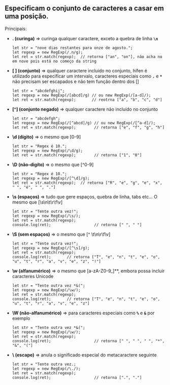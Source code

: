 ## Especificam o conjunto de caracteres a casar em uma posição.

Principais:

- **. (curinga)** =>	curinga	qualquer caractere, exceto a quebra de linha **`\n`**

      let str = "nove dias restantes para onze de agosto.";
      let regexp = new RegExp(/.n/g);
      let ret = str.match(regexp);  // retorna ["an", "on"], não acha no em nove pois está no começo da string

- **[ ] (conjunto)** => qualquer caractere incluido no conjunto, hífen é utilizado para especificar um intervalo, caracteres especiais como **`.`** e **`*`** não precisam ser escapados e não tem função dentro dos []

      let str = "abcdefghij";
      let regexp = new RegExp(/[abcd]/g) // ou new RegExp(/[a-d]/);
      let ret = str.match(regexp);       // reotrna ["a", "b", "c", "d"]

- **[^]	(conjunto negado)** =>	qualquer caractere não incluído no conjunto

      let str = "abcdefgh";
      let regexp = new RegExp(/[^abcd]/g) // ou new RegExp(/[^a-d]/);
      let ret = str.match(regexp);        // retorna ["e", "f", "g", "h"]

- **\d	(dígito)** =>	o mesmo que [0-9]

      let str = "Regex é 10.";
      let regexp = new RegExp(/\d/g);
      let ret = str.match(regexp);        // retorna ["1", "0"]

- **\D	(não-digíto)** =>	o mesmo que [^0-9]

      let str = "Regex é 10.";
      let regexp = new RegExp(/[^\d]/g);
      let ret = str.match(regexp);  // retorna ["R", "e", "g", "e", "x", " ", "é", " ", "."]

- **\s	(espaços)** => tudo que gere espaços, quebra de linha, tabs etc... O mesmo que [\s\n\t\r\f\v]

      let str = "Tente outra vez!";
      let regexp = new RegExp(/\s/);
      let ret = str.match(regexp);
      console.log(ret);                   // retorna [" ", " "]

- **\S	(sem espaços)** =>	o mesmo que [^ \t\n\r\f\v]
      
      let str = "Tente outra vez!";
      let regexp = new RegExp(/[^\s]/g);
      let ret = str.match(regexp);
      console.log(ret);       // retorna ["T", "e", "n", "t", "e", "o", "u", "t", "r", "a", "v", "e", "z", "!"]
      
- **\w	(alfanumérico)** =>	o mesmo que [a-zA-Z0-9_]**, embora possa incluir caracteres Unicode

      let str = "Tente outra vez *&(";
      let regexp = new RegExp(/\w/);
      let ret = str.match(regexp);
      console.log(ret);       // retorna ["T", "e", "n", "t", "e", "o", "u", "t", "r", "a", "v", "e", "z"]

- **\W	(não-alfanumérico)** =>	para caracteres especiais como **`%`** e **`&`** por exemplo

      let str = "Tente outra vez *&(";
      let regexp = new RegExp(/\w/);
      let ret = str.match(regexp);
      console.log(ret);                   // retorna [" ", " ", " ", "*", "&", "("]

- **\	(escape)** =>	anula o significado especial do metacaractere seguinte
      
      let str = "Tente outra vez.;
      let regexp = new RegExp(/\./);
      let ret = str.match(regexp);
      console.log(ret);                   // retorna [".", "."]
